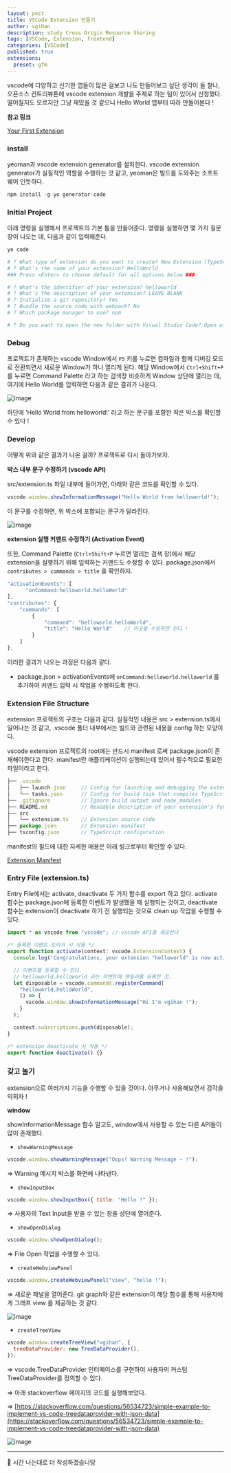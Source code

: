 ```yaml
---
layout: post
title: VSCode Extension 만들기
author: vgihan
description: study Cross Origin Resource Sharing
tags: [VSCode, Extension, frontend]
categories: [VSCode]
published: true
extensions:
  preset: gfm
---
```


vscode에 다양하고 신기한 앱들이 많은 걸보고 나도 만들어보고 싶단 생각이 들 찰나, 오픈소스 컨트리뷰톤에 vscode extension 개발을 주제로 하는 팀이 있어서 신청했다. 떨어질지도 모르지만 그냥 재밌을 것 같으니 Hello World 앱부터 따라 만들어본다 !

**참고 링크**

[Your First Extension](https://code.visualstudio.com/api/get-started/your-first-extension)

### install

yeoman과 vscode extension generator를 설치한다. vscode extension generator가 실질적인 역할을 수행하는 것 같고, yeoman은 빌드를 도와주는 소프트웨어 인듯하다.

```python
npm install -g yo generator-code
```

### Initial Project

아래 명령을 실행해서 프로젝트의 기본 틀을 만들어준다. 명령을 실행하면 몇 가지 질문 창이 나오는 데, 다음과 같이 입력해준다.

```python
yo code
```

```python
# ? What type of extension do you want to create? New Extension (TypeScript)
# ? What's the name of your extension? HelloWorld
### Press <Enter> to choose default for all options below ###

# ? What's the identifier of your extension? helloworld
# ? What's the description of your extension? LEAVE BLANK
# ? Initialize a git repository? Yes
# ? Bundle the source code with webpack? No
# ? Which package manager to use? npm

# ? Do you want to open the new folder with Visual Studio Code? Open with `code`
```

### Debug

프로젝트가 존재하는 vscode Window에서 `F5` 키를 누르면 컴파일과 함께 디버깅 모드로 전환되면서 새로운 Window가 하나 열리게 된다. 해당 Window에서 `Ctrl+Shift+P` 를 누르면 Command Palette 라고 하는 검색창 비슷하게 Window 상단에 열리는 데, 여기에 Hello World를 입력하면 다음과 같은 결과가 나온다.

![image](https://user-images.githubusercontent.com/49841765/175525523-b556f220-ff9a-42f9-91ce-f21bb560643f.png)

하단에 ‘Hello World from helloworld!’ 라고 하는 문구를 포함한 작은 박스를 확인할 수 있다 !

### Develop

어떻게 위와 같은 결과가 나온 걸까? 프로젝트로 다시 돌아가보자.

**박스 내부 문구 수정하기 (vscode API)**

src/extension.ts 파일 내부에 들어가면, 아래와 같은 코드를 확인할 수 있다.

```jsx
vscode.window.showInformationMessage("Hello World from helloworld!");
```

이 문구를 수정하면, 위 박스에 포함되는 문구가 달라진다.

![image](https://user-images.githubusercontent.com/49841765/175525651-e88d5547-ae8a-4c16-b981-48e65452e245.png)

**extension 실행 커맨드 수정하기 (Activation Event)**

또한, Command Palette (`Ctrl+Shift+P` 누르면 열리는 검색 창)에서 해당 extension을 실행하기 위해 입력하는 커맨드도 수정할 수 있다. package.json에서 `contributes > commands > title` 을 확인하자.

```jsx
"activationEvents": [
      "onCommand:helloworld.helloWorld"
],
"contributes": {
	"commands": [
		{
			"command": "helloworld.helloWorld",
			"title": "Hello World"    // 이곳을 수정하면 된다 !
		}
	]
},
```

이러한 결과가 나오는 과정은 다음과 같다.

- package.json > activationEvents에 `onCommand:helloworld.helloworld` 를 추가하여 커맨드 입력 시 작업을 수행하도록 한다.

### Extension File Structure

extension 프로젝트의 구조는 다음과 같다. 실질적인 내용은 src > extension.ts에서 일어나는 것 같고, .vscode 폴더 내부에서는 빌드와 관련된 내용을 config 하는 모양이다.

vscode extension 프로젝트의 root에는 반드시 manifest 로써 package.json이 존재해야한다고 한다. manifest란 애플리케이션이 실행되는데 있어서 필수적으로 필요한 파일이라고 한다.

```jsx
├── .vscode
│   ├── launch.json     // Config for launching and debugging the extension
│   └── tasks.json      // Config for build task that compiles TypeScript
├── .gitignore          // Ignore build output and node_modules
├── README.md           // Readable description of your extension's functionality
├── src
│   └── extension.ts    // Extension source code
├── package.json        // Extension manifest
├── tsconfig.json       // TypeScript configuration
```

manifest의 필드에 대한 자세한 애용은 아래 링크로부터 확인할 수 있다.

[Extension Manifest](https://code.visualstudio.com/api/references/extension-manifest)

### Entry File (extension.ts)

Entry File에서는 activate, deactivate 두 가지 함수를 export 하고 있다. activate 함수는 package.json에 등록한 이벤트가 발생했을 때 실행되는 것이고, deactivate 함수는 extension이 deactivate 하기 전 실행되는 것으로 clean up 작업을 수행할 수 있다.

```jsx
import * as vscode from "vscode"; // vscode API를 제공한다

/* 등록한 이벤트 트리거 시 작동 */
export function activate(context: vscode.ExtensionContext) {
  console.log('Congratulations, your extension "helloworld" is now active!');

  // 이벤트를 등록할 수 있다.
  // helloworld.helloworld 라는 이벤트에 핸들러를 등록한 것.
  let disposable = vscode.commands.registerCommand(
    "helloworld.helloWorld",
    () => {
      vscode.window.showInformationMessage("Hi I'm vgihan !");
    }
  );

  context.subscriptions.push(disposable);
}

/* extension deactivate 시 작동 */
export function deactivate() {}
```

### 갖고 놀기

extension으로 여러가지 기능을 수행할 수 있을 것이다. 아무거나 사용해보면서 감각을 익히자 !

**window**

showInformationMessage 함수 말고도, window에서 사용할 수 있는 다른 API들이 많이 존재했다.

- `showWarningMessage`

```jsx
vscode.window.showWarningMessage("Oops! Warning Message ~ !");
```

⇒ Warning 메시지 박스를 화면에 나타낸다.

- `showInputBox`

```jsx
vscode.window.showInputBox({ title: "Hello !" });
```

⇒ 사용자의 Text Input을 받을 수 있는 창을 상단에 열어준다.

- `showOpenDialog`

```jsx
vscode.window.showOpenDialog();
```

⇒ File Open 작업을 수행할 수 있다.

- `createWebviewPanel`

```jsx
vscode.window.createWebviewPanel("view", "hello !");
```

⇒ 새로운 패널을 열어준다. git graph와 같은 extension이 해당 함수를 통해 사용자에게 그래프 view 를 제공하는 것 같다.

![image](https://user-images.githubusercontent.com/49841765/175525733-00608b29-4bc7-4c68-9e7f-d2743e104db3.png)

- `createTreeView`

```jsx
vscode.window.createTreeView("vgihan", {
  treeDataProvider: new TreeDataProvider(),
});
```

⇒ vscode.TreeDataProvider 인터페이스를 구현하여 사용자의 커스텀 TreeDataProvider를 정의할 수 있다.

⇒ 아래 stackoverflow 페이지의 코드를 실행해보았다.

⇒ [https://stackoverflow.com/questions/56534723/simple-example-to-implement-vs-code-treedataprovider-with-json-data](https://stackoverflow.com/questions/56534723/simple-example-to-implement-vs-code-treedataprovider-with-json-data)

![image](https://user-images.githubusercontent.com/49841765/175525761-4d1f39d1-fd8a-4892-80bb-1a73b1987e15.png)

---

📣 시간 나는대로 더 작성하겠습니당
